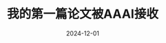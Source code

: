 ---
layout: post
title: "我的第一篇论文被AAAI接收"
date: 2024-12-01
categories: life
location: "Bali, Indonesia"
excerpt: "拥有了顶会论文，算是迈入AI Research的大门了吧"
---